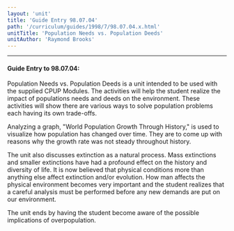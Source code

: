 ```yaml
---
layout: 'unit'
title: 'Guide Entry 98.07.04'
path: '/curriculum/guides/1998/7/98.07.04.x.html'
unitTitle: 'Population Needs vs. Population Deeds'
unitAuthor: 'Raymond Brooks'
---
```


<body>
<hr/>
 <h4>
  Guide Entry to 98.07.04:
 </h4>
 Population Needs vs. Population Deeds is a unit intended to be used with the supplied CPUP Modules.  The activities will help the student realize the impact of populations needs and deeds on the environment.  These activities will show there are various ways to solve population problems each having its own trade-offs.

Analyzing a graph, "World Population Growth Through History," is used to visualize how population has changed over time. They are to come up with reasons why the growth rate was not steady throughout history.

 <p>
  The unit also discusses extinction as a natural process.  Mass extinctions and smaller extinctions have had a profound effect on the history and diversity of life.  It is now believed that physical conditions more than anything else affect extinction and/or evolution.  How man affects the physical environment becomes very important and the student realizes that a careful analysis must be performed before any new demands are put on our environment.
 </p>
 <p>
  The unit ends by having the student become aware of the possible implications of overpopulation.
 </p>

</body>
